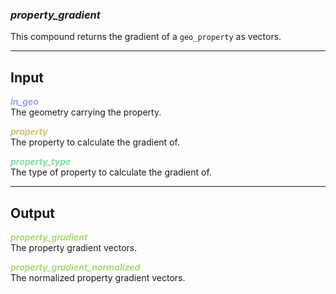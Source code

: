 ### ***property_gradient***
This compound returns the gradient of a `geo_property` as vectors.<br />

***
## Input
<span style="color:#90A3F4">***in_geo***</span>
<br />The geometry carrying the property.

<span style="color:#D9BE6C">***property***</span>
<br />The property to calculate the gradient of.

<span style="color:#82D99F">***property_type***</span>
<br />The type of property to calculate the gradient of.

***
## Output
<span style="color:#A8D977">***property_gradient***</span>
<br />The property gradient vectors.

<span style="color:#A8D977">***property_gradient_normalized***</span>
<br />The normalized property gradient vectors.

